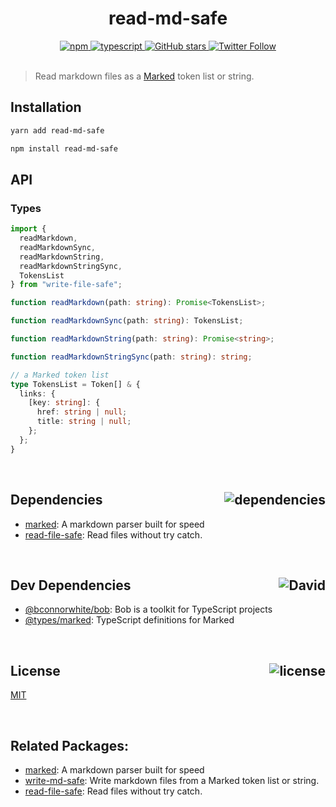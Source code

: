 <div align="center">
  <h1>read-md-safe</h1>
  <a href="https://npmjs.com/package/read-md-safe">
    <img alt="npm" src="https://img.shields.io/npm/v/read-md-safe.svg">
  </a>
  <a href="https://github.com/bconnorwhite/read-md-safe">
    <img alt="typescript" src="https://img.shields.io/github/languages/top/bconnorwhite/read-md-safe.svg">
  </a>
  <a href="https://github.com/bconnorwhite/read-md-safe">
    <img alt="GitHub stars" src="https://img.shields.io/github/stars/bconnorwhite/read-md-safe?label=Stars%20Appreciated%21&style=social">
  </a>
  <a href="https://twitter.com/bconnorwhite">
    <img alt="Twitter Follow" src="https://img.shields.io/twitter/follow/bconnorwhite.svg?label=%40bconnorwhite&style=social">
  </a>
</div>

<br />

> Read markdown files as a [Marked](https://www.npmjs.com/package/marked) token list or string.

## Installation

```bash
yarn add read-md-safe
```

```bash
npm install read-md-safe
```

## API
### Types
```ts
import {
  readMarkdown,
  readMarkdownSync,
  readMarkdownString,
  readMarkdownStringSync,
  TokensList
} from "write-file-safe";

function readMarkdown(path: string): Promise<TokensList>;

function readMarkdownSync(path: string): TokensList;

function readMarkdownString(path: string): Promise<string>;

function readMarkdownStringSync(path: string): string;

// a Marked token list
type TokensList = Token[] & {
  links: {
    [key: string]: {
      href: string | null;
      title: string | null;
    };
  };
}
```

<br />

<h2>Dependencies<img align="right" alt="dependencies" src="https://img.shields.io/david/bconnorwhite/read-md-safe.svg"></h2>

- [marked](https://www.npmjs.com/package/marked): A markdown parser built for speed
- [read-file-safe](https://www.npmjs.com/package/read-file-safe): Read files without try catch.

<br />

<h2>Dev Dependencies<img align="right" alt="David" src="https://img.shields.io/david/dev/bconnorwhite/read-md-safe.svg"></h2>

- [@bconnorwhite/bob](https://www.npmjs.com/package/@bconnorwhite/bob): Bob is a toolkit for TypeScript projects
- [@types/marked](https://www.npmjs.com/package/@types/marked): TypeScript definitions for Marked

<br />

<h2>License <img align="right" alt="license" src="https://img.shields.io/npm/l/read-md-safe.svg"></h2>

[MIT](https://mit-license.org/)

<br />

## Related Packages:
- [marked](https://www.npmjs.com/package/marked): A markdown parser built for speed
- [write-md-safe](https://npmjs.com/package/read-md-safe): Write markdown files from a Marked token list or string.
- [read-file-safe](https://www.npmjs.com/package/read-file-safe): Read files without try catch.

